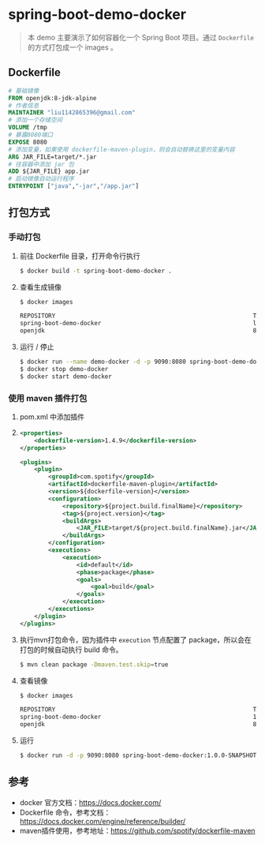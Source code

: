 # spring-boot-demo-docker

> 本 demo 主要演示了如何容器化一个  Spring Boot 项目。通过 `Dockerfile` 的方式打包成一个 images 。

## Dockerfile

```dockerfile
# 基础镜像
FROM openjdk:8-jdk-alpine
# 作者信息
MAINTAINER "liu1142865396@gmail.com"
# 添加一个存储空间
VOLUME /tmp
# 暴露8080端口
EXPOSE 8080
# 添加变量，如果使用 dockerfile-maven-plugin，则会自动替换这里的变量内容
ARG JAR_FILE=target/*.jar
# 往容器中添加 jar 包
ADD ${JAR_FILE} app.jar
# 启动镜像自动运行程序
ENTRYPOINT ["java","-jar","/app.jar"]
```

## 打包方式

### 手动打包

1. 前往 Dockerfile 目录，打开命令行执行

   ```bash
   $ docker build -t spring-boot-demo-docker .
   ```

2. 查看生成镜像

   ```bash
   $ docker images

   REPOSITORY                                                        TAG                 IMAGE ID            CREATED             SIZE
   spring-boot-demo-docker                                           latest	      bc29a29ffca0        2 hours ago         119MB
   openjdk                                                           8-jdk-alpine        97bc1352afde        5 weeks ago         103MB
   ```

3. 运行 / 停止

   ```bash
   $ docker run --name demo-docker -d -p 9090:8080 spring-boot-demo-docker
   $ docker stop demo-docker
   $ docker start demo-docker
   ```

###  使用 maven 插件打包

1. pom.xml 中添加插件

2. ```xml
   <properties>
       <dockerfile-version>1.4.9</dockerfile-version>
   </properties>

   <plugins>
       <plugin>
           <groupId>com.spotify</groupId>
           <artifactId>dockerfile-maven-plugin</artifactId>
           <version>${dockerfile-version}</version>
           <configuration>
               <repository>${project.build.finalName}</repository>
               <tag>${project.version}</tag>
               <buildArgs>
                   <JAR_FILE>target/${project.build.finalName}.jar</JAR_FILE>
               </buildArgs>
           </configuration>
           <executions>
               <execution>
                   <id>default</id>
                   <phase>package</phase>
                   <goals>
                       <goal>build</goal>
                   </goals>
               </execution>
           </executions>
       </plugin>
   </plugins>
   ```

2. 执行mvn打包命令，因为插件中 `execution` 节点配置了 package，所以会在打包的时候自动执行 build 命令。

   ```bash
   $ mvn clean package -Dmaven.test.skip=true
   ```

3. 查看镜像

   ```bash
   $ docker images

   REPOSITORY                                                        TAG                 IMAGE ID            CREATED             SIZE
   spring-boot-demo-docker                                           1.0.0-SNAPSHOT      bc29a29ffca0        2 hours ago         119MB
   openjdk                                                           8-jdk-alpine        97bc1352afde        5 weeks ago         103MB
   ```

4. 运行

   ```bash
   $ docker run -d -p 9090:8080 spring-boot-demo-docker:1.0.0-SNAPSHOT
   ```

## 参考

- docker 官方文档：https://docs.docker.com/
- Dockerfile 命令，参考文档：https://docs.docker.com/engine/reference/builder/
- maven插件使用，参考地址：https://github.com/spotify/dockerfile-maven

